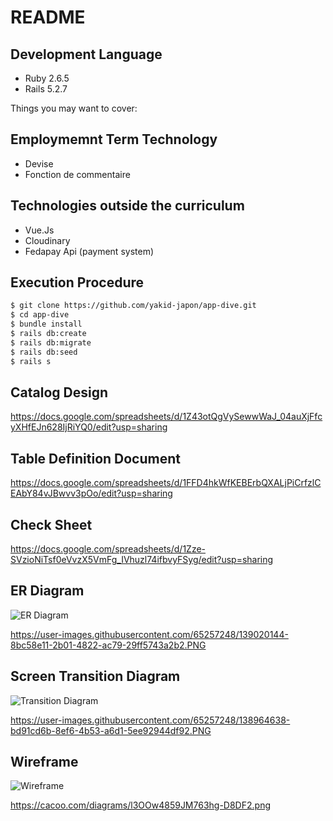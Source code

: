 # README

## Development Language

- Ruby 2.6.5
- Rails 5.2.7

Things you may want to cover:

## Employmemnt Term Technology

- Devise
- Fonction de commentaire

## Technologies outside the curriculum

- Vue.Js
- Cloudinary
- Fedapay Api (payment system)

## Execution Procedure

```bash
$ git clone https://github.com/yakid-japon/app-dive.git
$ cd app-dive
$ bundle install
$ rails db:create
$ rails db:migrate
$ rails db:seed
$ rails s
```

## Catalog Design

https://docs.google.com/spreadsheets/d/1Z43otQgVySewwWaJ_04auXjFfcyXHfEJn628IjRiYQ0/edit?usp=sharing

## Table Definition Document

https://docs.google.com/spreadsheets/d/1FFD4hkWfKEBErbQXALjPiCrfzlCEAbY84vJBwvv3pOo/edit?usp=sharing


## Check Sheet

https://docs.google.com/spreadsheets/d/1Zze-SVzioNiTsf0eVvzX5VmFg_IVhuzl74ifbvyFSyg/edit?usp=sharing


## ER Diagram

![ER Diagram](https://user-images.githubusercontent.com/65257248/139020144-8bc58e11-2b01-4822-ac79-29ff5743a2b2.PNG)

https://user-images.githubusercontent.com/65257248/139020144-8bc58e11-2b01-4822-ac79-29ff5743a2b2.PNG


## Screen Transition Diagram

![Transition Diagram](https://user-images.githubusercontent.com/65257248/138964638-bd91cd6b-8ef6-4b53-a6d1-5ee92944df92.PNG)


https://user-images.githubusercontent.com/65257248/138964638-bd91cd6b-8ef6-4b53-a6d1-5ee92944df92.PNG


## Wireframe

![Wireframe](https://user-images.githubusercontent.com/65257248/138964731-3f5745de-ef7b-4568-8d81-45ce4f305cac.PNG)

https://cacoo.com/diagrams/l3OOw4859JM763hg-D8DF2.png

